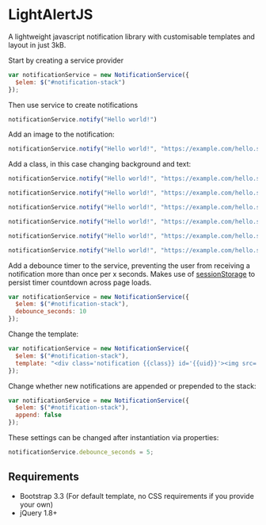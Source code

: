 # LightAlertJS
A lightweight javascript notification library with customisable templates and layout in just 3kB.

Start by creating a service provider

```javascript
var notificationService = new NotificationService({
  $elem: $("#notification-stack")
});
```

Then use service to create notifications

```javascript
notificationService.notify("Hello world!")
```

Add an image to the notification:

```javascript
notificationService.notify("Hello world!", "https://example.com/hello.svg")
```

Add a class, in this case changing background and text:

```javascript
notificationService.notify("Hello world!", "https://example.com/hello.svg", "bg-black")

notificationService.notify("Hello world!", "https://example.com/hello.svg", "bg-success")

notificationService.notify("Hello world!", "https://example.com/hello.svg", "bg-warning")

notificationService.notify("Hello world!", "https://example.com/hello.svg", "bg-error")

notificationService.notify("Hello world!", "https://example.com/hello.svg", "bg-info")

notificationService.notify("Hello world!", "https://example.com/hello.svg", "bg-primary")
```

Add a debounce timer to the service, preventing the user from receiving a notification more than once per x seconds. Makes use of [sessionStorage](https://developer.mozilla.org/en/docs/Web/API/Window/sessionStorage) to persist timer countdown across page loads.

```javascript
var notificationService = new NotificationService({
  $elem: $("#notification-stack"),
  debounce_seconds: 10
});
```

Change the template:

```javascript
var notificationService = new NotificationService({
  $elem: $("#notification-stack"),
  template: "<div class='notification {{class}} id='{{uid}}'><img src='{{imageUrl}}'>{{content}}</div>'"
});
```

Change whether new notifications are appended or prepended to the stack:

```javascript
var notificationService = new NotificationService({
  $elem: $("#notification-stack"),
  append: false
});
```

These settings can be changed after instantiation via properties:

```javascript
notificationService.debounce_seconds = 5;
```

## Requirements

* Bootstrap 3.3 (For default template, no CSS requirements if you provide your own)
* jQuery 1.8+
